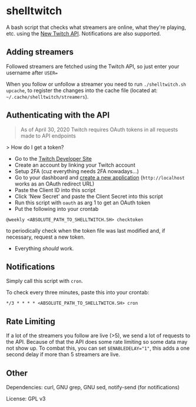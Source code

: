 # shelltwitch
A bash script that checks what streamers are online, what they're playing, etc. using the [New Twitch API](https://dev.twitch.tv/docs/api). Notifications are also supported.

## Adding streamers
Followed streamers are fetched using the Twitch API, so just enter your username after `USER=`

When you follow or unfollow a streamer you need to run `./shelltwitch.sh upcache`, to register the changes into the cache file (located at: `~/.cache/shelltwitch/streamers`).

## Authenticating with the API
> As of April 30, 2020 Twitch requires OAuth tokens in all requests made to API endpoints

\> How do I get a token?

* Go to the [Twitch Developer Site](https://dev.twitch.tv)
* Create an account by linking your Twitch account
* Setup 2FA (cuz everything needs 2FA nowadays...)
* Go to your dashboard and [create a new application](https://dev.twitch.tv/console/apps/create) (`http://localhost` works as an OAuth redirect URL)
* Paste the Client ID into this script
* Click 'New Secret' and paste the Client Secret into this script
* Run this script with `oauth` as arg 1 to get an OAuth token
* Put the following into your crontab
```
@weekly <ABSOLUTE_PATH_TO_SHELLTWITCH.SH> checktoken
```
to periodically check when the token file was last modified and, if necessary, request a new token.
* Everything _should_ work.


## Notifications
Simply call this script with `cron`.

To check every three minutes, paste this into your crontab:
```
*/3 * * * * <ABSOLUTE_PATH_TO_SHELLTWITCH.SH> cron
```

## Rate Limiting
If a lot of the streamers you follow are live (>5), we send a lot of requests to the API. Because of that the API does some rate limiting so some data may not show up. To combat this, you can set `$ENABLEDELAY="1"`, this adds a one second delay if more than 5 streamers are live.

## Other
Dependencies: curl, GNU grep, GNU sed, notify-send (for notifications)

License: GPL v3
